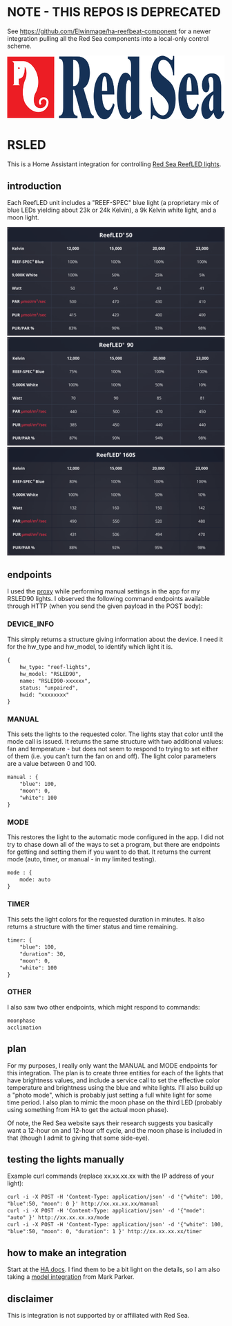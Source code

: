 # NOTE - THIS REPOS IS DEPRECATED
See https://github.com/Elwinmage/ha-reefbeat-component for a newer integration pulling all the Red Sea components into a local-only control scheme.


<img src="img/logo.png">

# RSLED
This is a Home Assistant integration for controlling [Red Sea ReefLED lights](https://g1.redseafish.com/hardware/lighting/).

## introduction
Each ReefLED unit includes a "REEF-SPEC" blue light (a proprietary mix of blue LEDs yielding about 23k or 24k Kelvin), a 9k Kelvin white light, and a moon light.

<img src="img/ReefLED50.png">
<img src="img/ReefLED90.png">
<img src="img/ReefLED160.png">

## endpoints
I used the [proxy](proxy) while performing manual settings in the app for my RSLED90 lights. I observed the following command endpoints available through HTTP (when you send the given payload in the POST body):

### DEVICE_INFO
This simply returns a structure giving information about the device. I need it for the hw_type and hw_model, to identify which light it is.
```
{
    hw_type: "reef-lights",
    hw_model: "RSLED90",
    name: "RSLED90-xxxxxx",
    status: "unpaired",
    hwid: "xxxxxxxx"
}
```

### MANUAL
This sets the lights to the requested color. The lights stay that color until the mode call is issued. It returns the same structure with two additional values: fan and temperature - but does not seem to respond to trying to set either of them (i.e. you can't turn the fan on and off). The light color parameters are a value between 0 and 100.
```
manual : {
    "blue": 100,
    "moon": 0,
    "white": 100
}
```

### MODE
This restores the light to the automatic mode configured in the app. I did not try to chase down all of the ways to set a program, but there are endpoints for getting and setting them if you want to do that. It returns the current mode (auto, timer, or manual - in my limited testing).
```
mode : {
    mode: auto
}
```

### TIMER
This sets the light colors for the requested duration in minutes. It also returns a structure with the timer status and time remaining.
```
timer: {
    "blue": 100,
    "duration": 30,
    "moon": 0,
    "white": 100
}
```

### OTHER
I also saw two other endpoints, which might respond to commands:
```
moonphase
acclimation
```

## plan
For my purposes, I really only want the MANUAL and MODE endpoints for this integration. The plan is to create three entities for each of the lights that have brightness values, and include a service call to set the effective color temperature and brightness using the blue and white lights. I'll also build up a "photo mode", which is probably just setting a full white light for some time period. I also plan to mimic the moon phase on the third LED (probably using something from HA to get the actual moon phase).

Of note, the Red Sea website says their research suggests you basically want a 12-hour on and 12-hour off cycle, and the moon phase is included in that (though I admit to giving that some side-eye).

## testing the lights manually

Example curl commands (replace xx.xx.xx.xx with the IP address of your light):

```
curl -i -X POST -H 'Content-Type: application/json' -d '{"white": 100, "blue":50, "moon": 0 }' http://xx.xx.xx.xx/manual
curl -i -X POST -H 'Content-Type: application/json' -d '{"mode": "auto" }' http://xx.xx.xx.xx/mode
curl -i -X POST -H 'Content-Type: application/json' -d '{"white": 100, "blue":50, "moon": 0, "duration": 1 }' http://xx.xx.xx.xx/timer
```

## how to make an integration
Start at the [HA docs](https://developers.home-assistant.io/docs/creating_component_index/). I find them to be a bit light on the details, so I am also taking a [model integration](https://github.com/msp1974/HAIntegrationExamples) from Mark Parker.

## disclaimer
This is integration is not supported by or affiliated with Red Sea.
